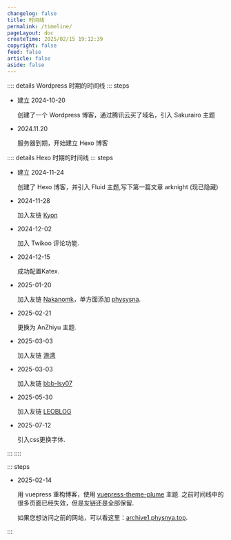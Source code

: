 ```yaml
---
changelog: false
title: 时间线
permalink: /timeline/
pageLayout: doc
createTime: 2025/02/15 19:12:39
copyright: false
feed: false
article: false
aside: false
---
```


:::: details Wordpress 时期的时间线
::: steps

- 建立 2024-10-20

  创建了一个 Wordpress 博客，通过腾讯云买了域名，引入 Sakurairo 主题

- 2024.11.20

  服务器到期，开始建立 Hexo 博客

  
:::: details Hexo 时期的时间线
::: steps

- 建立 2024-11-24

  创建了 Hexo 博客，并引入 Fluid 主题,写下第一篇文章 arknight (现已隐藏)

- 2024-11-28

  加入友链 [Kyon](https://kyon0930.github.io/)

- 2024-12-02

  加入 Twikoo 评论功能.

- 2024-12-15

  成功配置Katex.

- 2025-01-20

  加入友链 [Nakanomk](https://nakanomk.github.io/)，单方面添加 [physysna](https://physnya.top/).

- 2025-02-21

  更换为 AnZhiyu 主题.

- 2025-03-03

  加入友链 [港湾](https://haru-lcy.github.io/)

- 2025-03-03

  加入友链 [bbb-lsy07]()

- 2025-05-30

  加入友链 [LEOBLOG](https://leoblog.cc/)

- 2025-07-12

  引入css更换字体.

:::
::::

::: steps

- 2025-02-14

  用 vuepress 重构博客，使用 [vuepress-theme-plume](https://theme-plume.vuejs.press/) 主题. 之前时间线中的很多页面已经失效，但是友链还是全部保留.

  如果您想访问之前的网站，可以看这里：[archive1.physnya.top](https://archive1.physnya.top).


:::
